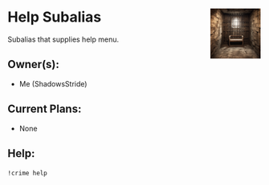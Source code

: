 <h1>Help Subalias<img align="right" src="image.png" width="100px"></h1>

Subalias that supplies help menu.

## Owner(s):
- Me (ShadowsStride)

## Current Plans:
- None

## Help:
`!crime help` 